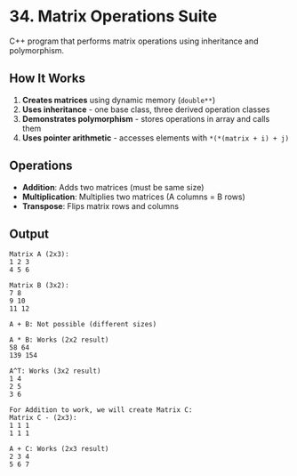 # 34. Matrix Operations Suite

C++ program that performs matrix operations using inheritance and polymorphism.

## How It Works

1. **Creates matrices** using dynamic memory (`double**`)
2. **Uses inheritance** - one base class, three derived operation classes
3. **Demonstrates polymorphism** - stores operations in array and calls them
4. **Uses pointer arithmetic** - accesses elements with `*(*(matrix + i) + j)`

## Operations

- **Addition**: Adds two matrices (must be same size)
- **Multiplication**: Multiplies two matrices (A columns = B rows)
- **Transpose**: Flips matrix rows and columns

## Output

```
Matrix A (2x3):
1 2 3
4 5 6

Matrix B (3x2):
7 8
9 10
11 12

A + B: Not possible (different sizes)

A * B: Works (2x2 result)
58 64
139 154 

A^T: Works (3x2 result)
1 4
2 5
3 6

For Addition to work, we will create Matrix C:
Matrix C - (2x3):
1 1 1
1 1 1

A + C: Works (2x3 result)
2 3 4
5 6 7

```
